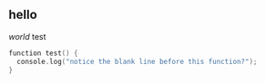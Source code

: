 ## hello
*world*
test

```swift
function test() {
  console.log("notice the blank line before this function?");
}
```